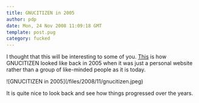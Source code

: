 ```yaml
---
title: GNUCITIZEN in 2005
author: pdp
date: Mon, 24 Nov 2008 11:09:18 GMT
template: post.pug
category: fucked
---
```


I thought that this will be interesting to some of you. [This](/files/2008/11/gnucitizen.jpeg) is how GNUCITIZEN looked like back in 2005 when it was just a personal website rather than a group of like-minded people as it is today.

<div class="screen">![GNUCITIZEN in 2005](/files/2008/11/gnucitizen.jpeg)</div>

It is quite nice to look back and see how things progressed over the years.
